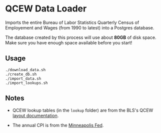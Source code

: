 # QCEW Data Loader

Imports the entire Bureau of Labor Statistics Quarterly Census of Employement and Wages (from 1990 to latest) into a Postgres database.

The database created by this process will use about **80GB** of disk space. Make sure you have enough space available before you start!

## Usage

```
./download_data.sh
./create_db.sh
./import_data.sh
./import_lookups.sh
```

## Notes

* QCEW lookup tables (in the `lookup` folder) are from the BLS's QCEW [layout documentation](https://data.bls.gov/cew/doc/layouts/csv_quarterly_layout.htm).

* The annual CPI is from the [Minneapolis Fed](https://www.minneapolisfed.org/community/teaching-aids/cpi-calculator-information/consumer-price-index-and-inflation-rates-1913).

